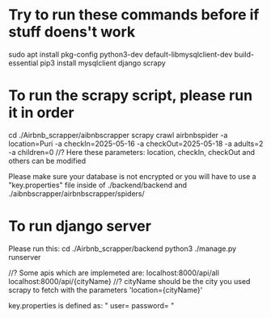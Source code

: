 # Try to run these commands before if stuff doens't work #
sudo apt install pkg-config python3-dev default-libmysqlclient-dev build-essential
pip3 install mysqlclient django scrapy

# To run the scrapy script, please run it in order #

cd ./Airbnb_scrapper/aibnbscrapper
scrapy crawl airbnbspider -a location=Puri -a checkIn=2025-05-16 -a checkOut=2025-05-18 -a adults=2 -a children=0
//? Here these parameters: location, checkIn, checkOut and others can be modified

Please make sure your database is not encrypted or you will have to use a "key.properties" file inside of ./backend/backend and ./aibnbscrapper/airbnbscrapper/spiders/

# To run django server #
Please run this:
cd ./Airbnb_scrapper/backend
python3 ./manage.py runserver

//? Some apis which are implemeted are:
localhost:8000/api/all
localhost:8000/api/{cityName}
//? cityName should be the city you used scrapy to fetch with the parameters 'location={cityName}'


key.properties is defined as:
"
user=<username here>
password=<password here>
"
